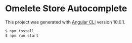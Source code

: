 # Omelete Store Autocomplete

This project was generated with [Angular CLI](https://github.com/angular/angular-cli) version 10.0.1.



```sh 
$ npm install 
$ npm run start
```
